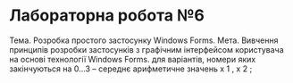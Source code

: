 # Лабораторна робота №6
Тема. Розробка простого застосунку Windows Forms.
Мета. Вивчення принципів розробки застосунків з графічним інтерфейсом
користувача на основі технології Windows Forms.
для варіантів, номери яких закінчуються на 0…3 – середнє арифметичне
значень x 1 , x 2 ;
